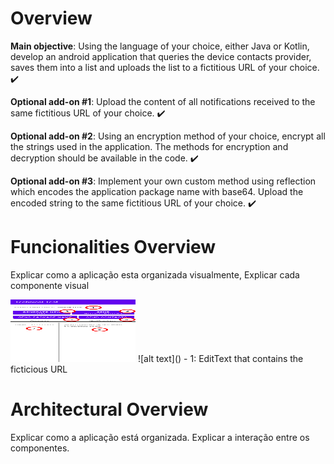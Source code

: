 
# Overview
**Main objective**:  Using the language of your choice, either Java or Kotlin, develop an android application that queries the device contacts provider, saves them into a list and uploads the list to a fictitious URL of your choice. ✔️

**Optional add-on #1**: Upload the content of all notifications received to the same fictitious URL of your choice. ✔️

**Optional add-on #2**: Using an encryption method of your choice, encrypt all the strings used in the application. The methods for encryption and decryption should be available in the code. ✔️

**Optional add-on #3**: Implement your own custom method using reflection which encodes the application package name with base64. Upload the encoded string to the same fictitious URL of your choice. ✔️

# Funcionalities Overview
Explicar como a aplicação esta organizada visualmente,
Explicar cada componente visual

<img src="https://github.com/tiagompconceicao/Technical-Test/blob/main/FuncionalityOverview.jpg?raw=true" width="200" height="100">
![alt text]()
- 1: EditText that contains the ficticious URL

# Architectural Overview

Explicar como a aplicação está organizada.
Explicar a interação entre os componentes.

